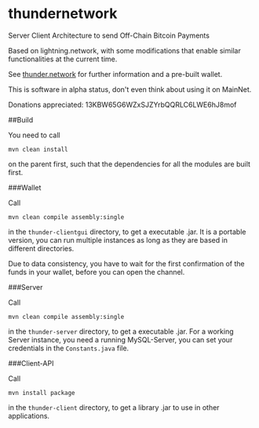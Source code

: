 # thundernetwork
Server Client Architecture to send Off-Chain Bitcoin Payments

Based on lightning.network, with some modifications that enable similar functionalities at the current time.

See [thunder.network](http://thunder.network) for further information and a pre-built wallet. 

This is software in alpha status, don't even think about using it on MainNet.

Donations appreciated:
	13KBW65G6WZxSJZYrbQQRLC6LWE6hJ8mof

##Build

You need to call 

```
mvn clean install
```

on the parent first, such that the dependencies for all the modules are built first.

###Wallet

Call
```
mvn clean compile assembly:single
```

in the `thunder-clientgui` directory, to get a executable .jar. 
It is a portable version, you can run multiple instances as long as they are based in different directories.

Due to data consistency, you have to wait for the first confirmation of the funds in your wallet, before you can open the channel. 

###Server

Call
```
mvn clean compile assembly:single
```

in the `thunder-server` directory, to get a executable .jar. 
For a working Server instance, you need a running MySQL-Server, you can set your credentials in the `Constants.java` file.

###Client-API

Call
```
mvn install package
```

in the `thunder-client` directory, to get a library .jar to use in other applications.
